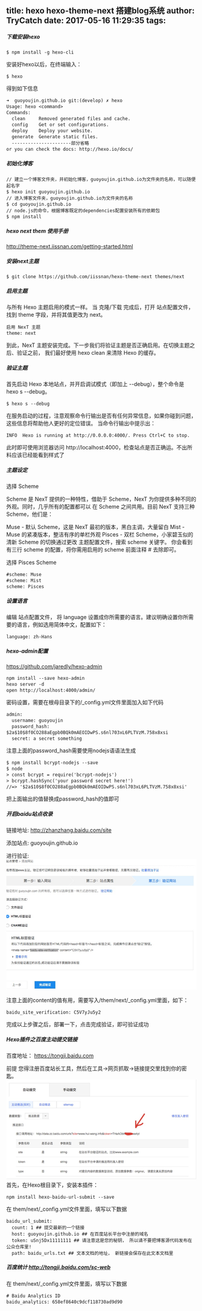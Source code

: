title: hexo  hexo-theme-next 搭建blog系统
author: TryCatch
date: 2017-05-16 11:29:35
tags:
---
##### 下载安装hexo

```
$ npm install -g hexo-cli
```
安装好hexo以后，在终端输入：
```
$ hexo
```
得到如下信息
```
➜  guoyoujin.github.io git:(develop) ✗ hexo
Usage: hexo <command>
Commands:
  clean     Removed generated files and cache.
  config    Get or set configurations.
  deploy    Deploy your website.
  generate  Generate static files.
  ----------------------部分省略
or you can check the docs: http://hexo.io/docs/
```
##### 初始化博客
```
// 建立一个博客文件夹，并初始化博客，guoyoujin.github.io为文件夹的名称，可以随便起名字
$ hexo init guoyoujin.github.io
// 进入博客文件夹，guoyoujin.github.io为文件夹的名称
$ cd guoyoujin.github.io
// node.js的命令，根据博客既定的dependencies配置安装所有的依赖包
$ npm install
```
##### hexo next them 使用手册
http://theme-next.iissnan.com/getting-started.html
##### 安装next主题
```
$ git clone https://github.com/iissnan/hexo-theme-next themes/next
```
##### 启用主题
与所有 Hexo 主题启用的模式一样。 当 克隆/下载 完成后，打开 站点配置文件， 找到 theme 字段，并将其值更改为 next。
```
启用 NexT 主题
theme: next
```
到此，NexT 主题安装完成。下一步我们将验证主题是否正确启用。在切换主题之后、验证之前， 我们最好使用 hexo clean 来清除 Hexo 的缓存。
##### 验证主题
首先启动 Hexo 本地站点，并开启调试模式（即加上 --debug），整个命令是 hexo s --debug。 
```
$ hexo s --debug
```
在服务启动的过程，注意观察命令行输出是否有任何异常信息，如果你碰到问题，这些信息将帮助他人更好的定位错误。 当命令行输出中提示出：
```
INFO  Hexo is running at http://0.0.0.0:4000/. Press Ctrl+C to stop.
```
此时即可使用浏览器访问 http://localhost:4000，检查站点是否正确运。不出所料应该已经能看到样式了
##### 主题设定
选择 Scheme

Scheme 是 NexT 提供的一种特性，借助于 Scheme，NexT 为你提供多种不同的外观。同时，几乎所有的配置都可以 在 Scheme 之间共用。目前 NexT 支持三种 Scheme，他们是：

Muse - 默认 Scheme，这是 NexT 最初的版本，黑白主调，大量留白
Mist - Muse 的紧凑版本，整洁有序的单栏外观
Pisces - 双栏 Scheme，小家碧玉似的清新
Scheme 的切换通过更改 主题配置文件，搜索 scheme 关键字。 你会看到有三行 scheme 的配置，将你需用启用的 scheme 前面注释 # 去除即可。

选择 Pisces Scheme
```
#scheme: Muse
#scheme: Mist
scheme: Pisces
```
##### 设置语言

编辑 站点配置文件， 将 language 设置成你所需要的语言。建议明确设置你所需要的语言，例如选用简体中文，配置如下：
```
language: zh-Hans
```
##### hexo-admin配置
https://github.com/jaredly/hexo-admin
```
npm install --save hexo-admin
hexo server -d
open http://localhost:4000/admin/
```
密码设置，需要在根母目录下的/_config.yml文件里面加入如下代码
```
admin:
  username: guoyoujin
  password_hash: $2a$10$8f0CO288aEgpb0BQk0mAEOIDwPS.s6nl703xL6PLTVzM.758x8xsi
  secret: a secret something
```
注意上面的password_hash需要使用nodejs语语法生成
```
$ npm install bcrypt-nodejs --save
$ node
> const bcrypt = require('bcrypt-nodejs')
> bcrypt.hashSync('your password secret here!')
//=> '$2a$10$8f0CO288aEgpb0BQk0mAEOIDwPS.s6nl703xL6PLTVzM.758x8xsi'
```
把上面输出的值替换成password_hash的值即可

##### 开启baidu站点收录
链接地址: http://zhanzhang.baidu.com/site

添加站点: guoyoujin.github.io

进行验证:
![png](https://raw.githubusercontent.com/guoyoujin/guoyoujin.github.io/develop/images/baidu-site-verification-content.png)

注意上面的content的值有用，需要写入/them/next/_config.yml里面，如下：
```
baidu_site_verification: C5V7yJu5y2
```
完成以上步骤之后，部署一下，点击完成验证，即可验证成功

##### Hexo插件之百度主动提交链接
百度地址： https://tongji.baidu.com

前提
您得注册百度站长工具，然后在工具->网页抓取->链接提交里找到你的密匙。
![png](https://raw.githubusercontent.com/guoyoujin/guoyoujin.github.io/develop/images/baidu_url_submit_token.png)
首先，在Hexo根目录下，安装本插件：
```
npm install hexo-baidu-url-submit --save
```
在 them/next/_config.yml文件里面，填写以下数据
```
baidu_url_submit:
  count: 1 ## 提交最新的一个链接
  host: guoyoujin.github.io ## 在百度站长平台中注册的域名
  token: uSnj5Dx11111111 ## 请注意这是您的秘钥， 所以请不要把博客源代码发布在公众仓库里!
  path: baidu_urls.txt ## 文本文档的地址， 新链接会保存在此文本文档里
```
##### 百度统计   http://tongji.baidu.com/sc-web
在 them/next/_config.yml文件里面，填写以下数据
```
# Baidu Analytics ID
baidu_analytics: 658ef8640c9dcf118730ad9d90
```